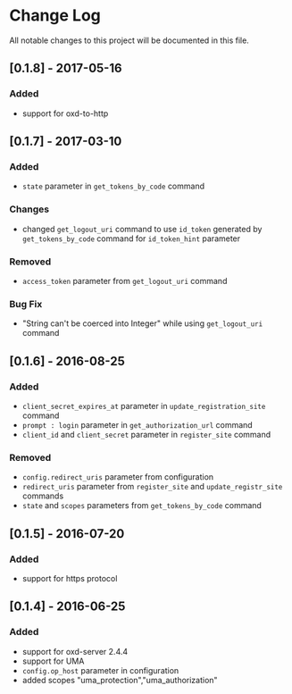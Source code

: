 # Change Log
All notable changes to this project will be documented in this file.

## [0.1.8] - 2017-05-16
### Added
- support for oxd-to-http

## [0.1.7] - 2017-03-10
### Added
- `state` parameter in `get_tokens_by_code` command

### Changes
- changed `get_logout_uri` command to use `id_token` generated by `get_tokens_by_code` command for `id_token_hint` parameter

### Removed
- `access_token` parameter from `get_logout_uri` command

### Bug Fix
- "String can't be coerced into Integer" while using `get_logout_uri` command

## [0.1.6] - 2016-08-25
### Added
- `client_secret_expires_at` parameter in `update_registration_site` command
- `prompt : login` parameter in `get_authorization_url` command
- `client_id` and `client_secret` parameter in `register_site` command

### Removed
- `config.redirect_uris` parameter from configuration
- `redirect_uris` parameter from `register_site` and `update_registr_site` commands
- `state` and `scopes` parameters from `get_tokens_by_code` command

## [0.1.5] - 2016-07-20
### Added
- support for https protocol

## [0.1.4] - 2016-06-25
### Added
- support for oxd-server 2.4.4
- support for UMA
- `config.op_host` parameter in configuration
- added scopes "uma_protection","uma_authorization"
